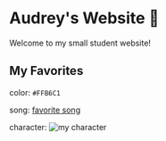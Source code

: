 # Audrey's Website :love_letter:
Welcome to my small student website!

## My Favorites
color: `#FFB6C1`

song: [favorite song](Hello_Kitty.webp.pdf)

character: ![my character](https://static.wikia.nocookie.net/sanrio/images/9/9f/Hello_Kitty.jpg/revision/latest?cb=20191128154539)
